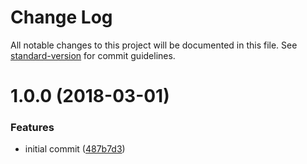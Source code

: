 # Change Log

All notable changes to this project will be documented in this file. See [standard-version](https://github.com/conventional-changelog/standard-version) for commit guidelines.

<a name="1.0.0"></a>
# 1.0.0 (2018-03-01)


### Features

* initial commit ([487b7d3](https://github.com/stepankuzmin/create-immutable-selector/commit/487b7d3))
